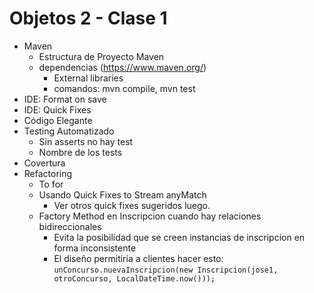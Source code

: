 # Objetos 2 - Clase 1

- Maven
    - Estructura de Proyecto Maven
    - dependencias (https://www.maven.org/)
        - External libraries
        - comandos: mvn compile, mvn test
- IDE: Format on save
- IDE: Quick Fixes
- Código Elegante
- Testing Automatizado
    - Sin asserts no hay test
    - Nombre de los tests
- Covertura
- Refactoring
    - To for
    - Usando Quick Fixes to Stream anyMatch
        - Ver otros quick fixes sugeridos luego.
    - Factory Method en Inscripcion cuando hay relaciones bidireccionales
      - Evita la posibilidad que se creen instancias de inscripcion en forma inconsistente
      - El diseño permitiría a clientes hacer esto: ```unConcurso.nuevaInscripcion(new Inscripcion(jose1, otroConcurso, LocalDateTime.now()));```


  